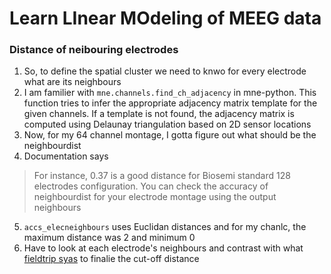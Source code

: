 # Learn LInear MOdeling of MEEG data
### Distance of neibouring electrodes
1. So, to define the spatial cluster we need to knwo for every electrode what are its neighbours
2. I am familier with `mne.channels.find_ch_adjacency` in mne-python. This function tries to infer the appropriate adjacency matrix template for the given channels. If a template is not found, the adjacency matrix is computed using Delaunay triangulation based on 2D sensor locations
3. Now, for my 64 channel montage, I gotta figure out what should be the neighbourdist
4. Documentation says
> For instance, 0.37 is a good distance for Biosemi standard 128 electrodes configuration. You can check the accuracy of neighbourdist for your electrode montage using the output neighbours
5. `accs_elecneighbours` uses Euclidan distances and for my chanlc, the maximum distance was 2 and minimum 0
6. Have to look at each electrode's neighbours and contrast with what [fieldtrip syas](https://www.fieldtriptoolbox.org/example/neighbours/) to finalie the cut-off distance
